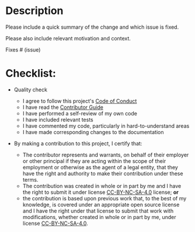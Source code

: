 <!--
# Foreword

    We are happy to accept contributions from our users 🚀.

    For more details on how to contribute see
    [CONTRIBUTING.md](https://github.com/whiteprints/whiteprints/blob/main/CONTRIBUTING.md).

    We follow (and lint) Pull Requests names according to
    [Angular commit format](https://gist.github.com/brianclements/841ea7bffdb01346392c#file-commit-formatting-md)
-->

# Description

Please include a quick summary of the change and which issue is fixed.

Please also include relevant motivation and context.

Fixes # (issue)

# Checklist:

  - Quality check

    - I agree to follow this project's [Code of Conduct](https://github.com/whiteprints/whiteprints/blob/main/CODE_OF_CONDUCT.md)
    - I have read the [Contributor Guide](https://github.com/whiteprints/whiteprints/blob/main/CONTRIBUTING.md)
    - I have performed a self-review of my own code
    - I have included relevant tests
    - I have commented my code, particularly in hard-to-understand areas
    - I have made corresponding changes to the documentation

  - By making a contribution to this project, I certify that:

    - The contributor represents and warrants, on behalf of their employer or
      other principal if they are acting within the scope of their employment
      or otherwise as the agent of a legal entity, that they have the right and
      authority to make their contribution under these terms.
    - The contribution was created in whole or in part by me and I have the
      right to submit it under license [CC-BY-NC-SA-4.0](https://spdx.org/licenses/CC-BY-NC-SA-4.0) license;
      **or**
    - the contribution is based upon previous work that, to the best of my
      knowledge, is covered under an appropriate open source license and I have
      the right under that license to submit that work with modifications,
      whether created in whole or in part by me, under license [CC-BY-NC-SA-4.0](https://spdx.org/licenses/CC-BY-NC-SA-4.0).
